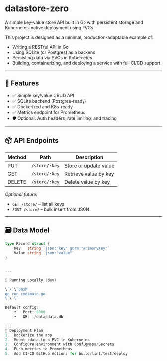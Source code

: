 # datastore-zero

A simple key-value store API built in Go with persistent storage and Kubernetes-native deployment using PVCs.

This project is designed as a minimal, production-adaptable example of:
- Writing a RESTful API in Go
- Using SQLite (or Postgres) as a backend
- Persisting data via PVCs in Kubernetes
- Building, containerizing, and deploying a service with full CI/CD support

---

## 🔧 Features

- ✅ Simple key/value CRUD API
- ✅ SQLite backend (Postgres-ready)
- ✅ Dockerized and K8s-ready
- ✅ Metrics endpoint for Prometheus
- 🛡️ Optional: Auth headers, rate limiting, and tracing

---

## 📦 API Endpoints

| Method | Path           | Description            |
|--------|----------------|------------------------|
| PUT    | `/store/:key`  | Store or update value  |
| GET    | `/store/:key`  | Retrieve value by key  |
| DELETE | `/store/:key`  | Delete value by key    |

_Optional future:_
- `GET /store/` – list all keys
- `POST /store/` – bulk insert from JSON

---

## 🗃️ Data Model

```go
type Record struct {
    Key   string `json:"key" gorm:"primaryKey"`
    Value string `json:"value"`
}


---

🐳 Running Locally (dev)

\`\`\`bash
go run cmd/main.go
\`\`\`

Default config:
    •   Port: 8080
    •   DB: ./data/data.db

---
🚀 Deployment Plan
1.  Dockerize the app
2.  Mount /data to a PVC in Kubernetes
3.  Configure environment with ConfigMaps/Secrets
4.  Push metrics to Prometheus
5.  Add CI/CD GitHub Actions for build/lint/test/deploy
